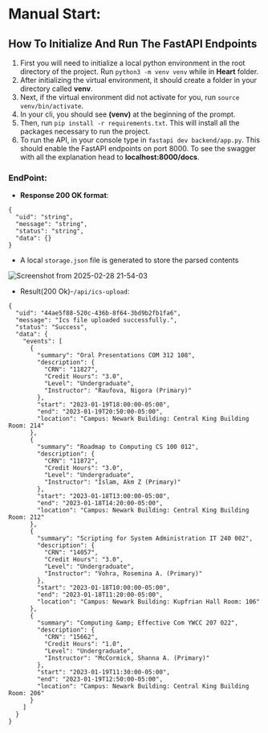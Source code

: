 # Manual Start:
## How To Initialize And Run The FastAPI Endpoints

1. First you will need to initialize a local python environment in the root directory of the project. Run `python3 -m venv venv` while
   in <b>Heart</b> folder.
2. After initializing the virtual environment, it should create a folder in your directory called <b>venv</b>.
3. Next, if the virtual environment did not activate for you, run `source venv/bin/activate`.
4. In your cli, you should see <b>(venv)</b> at the beginning of the prompt.
5. Then, run `pip install -r requirements.txt`. This will install all the packages necessary to run the project.
6. To run the API, in your console type in `fastapi dev backend/app.py`. This should enable the FastAPI endpoints on port 8000. To see the swagger with all the explanation head to <b>localhost:8000/docs</b>.
### EndPoint:
- **Response 200 OK format**: 
```
{
  "uid": "string",
  "message": "string",
  "status": "string",
  "data": {}
}
```

- A local `storage.json` file is generated to store the parsed contents

![Screenshot from 2025-02-28 21-54-03](https://github.com/user-attachments/assets/31c26de6-e156-4e25-8057-efe9bc03fcf8)

- Result(200 Ok)-`/api/ics-upload`:
```
{
  "uid": "44ae5f88-520c-436b-8f64-3bd9b2fb1fa6",
  "message": "Ics file uploaded successfully.",
  "status": "Success",
  "data": {
    "events": [
      {
        "summary": "Oral Presentations COM 312 108",
        "description": {
          "CRN": "11827",
          "Credit Hours": "3.0",
          "Level": "Undergraduate",
          "Instructor": "Raufova, Nigora (Primary)"
        },
        "start": "2023-01-19T18:00:00-05:00",
        "end": "2023-01-19T20:50:00-05:00",
        "location": "Campus: Newark Building: Central King Building Room: 214"
      },
      {
        "summary": "Roadmap to Computing CS 100 012",
        "description": {
          "CRN": "11872",
          "Credit Hours": "3.0",
          "Level": "Undergraduate",
          "Instructor": "Islam, Akm Z (Primary)"
        },
        "start": "2023-01-18T13:00:00-05:00",
        "end": "2023-01-18T14:20:00-05:00",
        "location": "Campus: Newark Building: Central King Building Room: 212"
      },
      {
        "summary": "Scripting for System Administration IT 240 002",
        "description": {
          "CRN": "14057",
          "Credit Hours": "3.0",
          "Level": "Undergraduate",
          "Instructor": "Vohra, Rosemina A. (Primary)"
        },
        "start": "2023-01-18T10:00:00-05:00",
        "end": "2023-01-18T11:20:00-05:00",
        "location": "Campus: Newark Building: Kupfrian Hall Room: 106"
      },
      {
        "summary": "Computing &amp; Effective Com YWCC 207 022",
        "description": {
          "CRN": "15662",
          "Credit Hours": "1.0",
          "Level": "Undergraduate",
          "Instructor": "McCormick, Shanna A. (Primary)"
        },
        "start": "2023-01-19T11:30:00-05:00",
        "end": "2023-01-19T12:50:00-05:00",
        "location": "Campus: Newark Building: Central King Building Room: 206"
      }
    ]
  }
}
```

